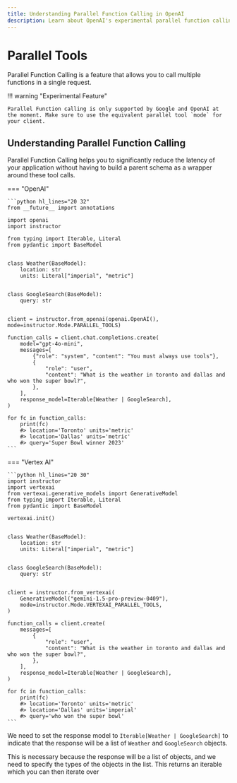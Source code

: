 ```yaml
---
title: Understanding Parallel Function Calling in OpenAI
description: Learn about OpenAI's experimental parallel function calling to reduce latency and improve application performance.
---
```


# Parallel Tools

Parallel Function Calling is a feature that allows you to call multiple functions in a single request.

!!! warning "Experimental Feature"

    Parallel Function calling is only supported by Google and OpenAI at the moment. Make sure to use the equivalent parallel tool `mode` for your client.

## Understanding Parallel Function Calling

Parallel Function Calling helps you to significantly reduce the latency of your application without having to build a parent schema as a wrapper around these tool calls.

=== "OpenAI"

    ```python hl_lines="20 32"
    from __future__ import annotations

    import openai
    import instructor

    from typing import Iterable, Literal
    from pydantic import BaseModel


    class Weather(BaseModel):
        location: str
        units: Literal["imperial", "metric"]


    class GoogleSearch(BaseModel):
        query: str


    client = instructor.from_openai(openai.OpenAI(), mode=instructor.Mode.PARALLEL_TOOLS)

    function_calls = client.chat.completions.create(
        model="gpt-4o-mini",
        messages=[
            {"role": "system", "content": "You must always use tools"},
            {
                "role": "user",
                "content": "What is the weather in toronto and dallas and who won the super bowl?",
            },
        ],
        response_model=Iterable[Weather | GoogleSearch],
    )

    for fc in function_calls:
        print(fc)
        #> location='Toronto' units='metric'
        #> location='Dallas' units='metric'
        #> query='Super Bowl winner 2023'
    ```

=== "Vertex AI"

    ```python hl_lines="20 30"
    import instructor
    import vertexai
    from vertexai.generative_models import GenerativeModel
    from typing import Iterable, Literal
    from pydantic import BaseModel

    vertexai.init()


    class Weather(BaseModel):
        location: str
        units: Literal["imperial", "metric"]


    class GoogleSearch(BaseModel):
        query: str


    client = instructor.from_vertexai(
        GenerativeModel("gemini-1.5-pro-preview-0409"),
        mode=instructor.Mode.VERTEXAI_PARALLEL_TOOLS,
    )

    function_calls = client.create(
        messages=[
            {
                "role": "user",
                "content": "What is the weather in toronto and dallas and who won the super bowl?",
            },
        ],
        response_model=Iterable[Weather | GoogleSearch],
    )

    for fc in function_calls:
        print(fc)
        #> location='Toronto' units='metric'
        #> location='Dallas' units='imperial'
        #> query='who won the super bowl'
    ```

We need to set the response model to `Iterable[Weather | GoogleSearch]` to indicate that the response will be a list of `Weather` and `GoogleSearch` objects.

This is necessary because the response will be a list of objects, and we need to specify the types of the objects in the list. This returns an iterable which you can then iterate over
